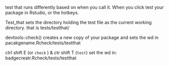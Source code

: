 
test that runs differently based on when you call it.
When you click test your package in Rstudio,  or the hotkeys.

Test_that sets the directory holding the test file as the current working directory.
that is tests/testthat/

devtools::check() creates a new copy of your package and sets the wd in pacakgename.Rcheck/tests/testthat

ctrl shift E (or `check` )  & ctr shift T (`test`) 
set the wd in: badgecreatr.Rcheck/tests/testthat
